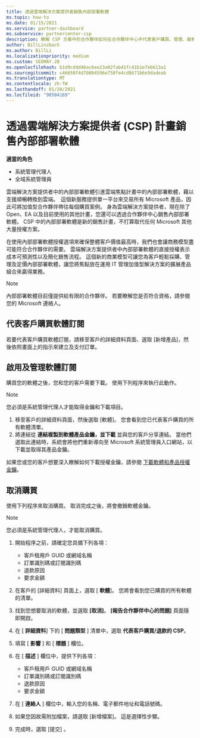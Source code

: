 ```yaml
---
title: 透過雲端解決方案提供者銷售內部部署軟體
ms.topic: how-to
ms.date: 01/15/2021
ms.service: partner-dashboard
ms.subservice: partnercenter-csp
description: 瞭解 CSP 方案中的合作夥伴如何在合作夥伴中心中代表客戶購買、管理、銷售和取消內部部署軟體訂閱。
author: BillLinzbach
ms.author: BillLi
ms.localizationpriority: medium
ms.custom: SEOMAY.20
ms.openlocfilehash: b1d9cddd46ac6ee23a92fab41fc41b1e7eb613a1
ms.sourcegitcommit: c46658f4d70004596e758fe4cd8671b6e9dadeab
ms.translationtype: MT
ms.contentlocale: zh-TW
ms.lasthandoff: 01/20/2021
ms.locfileid: "98584169"
---
```

# <a name="sell-on-premise-software-through-the-cloud-solution-provider-csp-program"></a>透過雲端解決方案提供者 (CSP) 計畫銷售內部部署軟體

**適當的角色**

- 系統管理代理人
- 全域系統管理員

雲端解決方案提供者中的內部部署軟體引進雲端焦點計畫中的內部部署軟體，藉以支援順暢轉換到雲端。  這個新服務提供單一平台來交易所有 Microsoft 產品，因此可將加值型合作夥伴帶往每個購買案例。 身為雲端解決方案提供者，現在除了 Open、EA 以及目前使用的其他計畫，您還可以透過合作夥伴中心銷售內部部署軟體。 CSP 中的內部部署軟體是新的銷售計畫，不打算取代任何 Microsoft 其他大量授權方案。 
 
在使用內部部署軟體授權選項來確保整體客戶價值最高時，我們也會讓商務模型盡可能符合合作夥伴的需要。 雲端解決方案提供者中內部部署軟體的直接授權表示成本可預測性以及簡化銷售流程。 這個新的商業模型可讓您為客戶輕鬆採購、管理及定價內部部署軟體，讓您將焦點放在運用 IT 管理加值型解決方案的擴展產品組合來贏得業務。 

>[!NOTE]
>內部部署軟體目前僅提供給有限的合作夥伴。 若要瞭解您是否符合資格，請參閱您的 Microsoft 連絡人。 


## <a name="buy-software-subscriptions-on-behalf-of-customers"></a>代表客戶購買軟體訂閱

若要代表客戶購買軟體訂閱，請移至客戶的詳細資料頁面、選取 \[新增產品\]，然後依照畫面上的指示來建立及支付訂單。

## <a name="activate-and-manage-software-subscriptions"></a>啟用及管理軟體訂閱

購買您的軟體之後，您和您的客戶需要下載。 使用下列程序來執行此動作。 

>[!NOTE]
>您必須是系統管理代理人才能取得金鑰和下載項目。

1. 移至客戶的詳細資料頁面，然後選取 [軟體]。 您會看到您已代表客戶購買的所有軟體清單。
2. 將連結從 **連結複製到軟體產品金鑰，並下載** 並與您的客戶分享連結。 當他們選取此連結時，系統會將他們重新導向至 Microsoft 系統管理員入口網站，以下載並取得其產品金鑰。

如果您或您的客戶想要深入瞭解如何下載授權金鑰，請參閱 [下載軟體和產品授權金鑰](https://go.microsoft.com/fwlink/p/?linkid=2152525)。

## <a name="cancel-a-purchase"></a>取消購買

使用下列程序來取消購買。 取消完成之後，將會撤銷軟體金鑰。 

>[!NOTE]
>您必須是系統管理代理人，才能取消購買。 

1.  開始程序之前，請確定您具備下列各項： 
    - 客戶租用戶 GUID 或網域名稱
    - 訂單識別碼或訂閱識別碼
    - 退款原因
    - 要求金額

2.  在客戶的 [詳細資料] 頁面上，選取 [ **軟體**]。 您將會看到您已購買的所有軟體的清單。 

3.  找到您想要取消的軟體，並選取 **\[取消\]**。 **\[報告合作夥伴中心的問題\]** 頁面隨即開啟。 

4.  在 [ **詳細資料**] 下的 [ **問題類型** ] 清單中，選取 **代表客戶購買/退款的 CSP**。

5.  填寫 [ **影響** ] 和 [ **標題** ] 欄位。 

6.  在 [ **描述** ] 欄位中，提供下列各項： 
    -   客戶租用戶 GUID 或網域名稱
    -   訂單識別碼或訂閱識別碼
    -   退款原因
    -   要求金額

7.  在 [ **連絡人** ] 欄位中，輸入您的名稱、電子郵件地址和電話號碼。 

8.  如果您因故需附加檔案，請選取 [新增檔案]。 這是選擇性步驟。 

9.  完成時，選取 [提交]  。